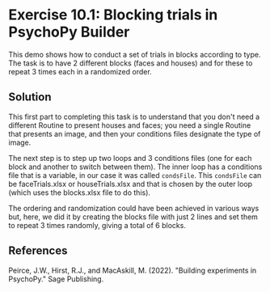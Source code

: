 Exercise 10.1: Blocking trials in PsychoPy Builder
=======================================

This demo shows how to conduct a set of trials in blocks according to type.
The task is to have 2 different blocks (faces and houses) and for these to
repeat 3 times each in a randomized order.

Solution
-----------------

This first part to completing this task is to understand that you don't need
a different Routine to present houses and faces; you need a single Routine that
presents an image, and then your conditions files designate the type of image.

The next step is to step up two loops and 3 conditions files (one for each block
and another to switch between them). The inner loop has a conditions file that
is a variable, in our case it was called `condsFile`. This `condsFile` can be
faceTrials.xlsx or houseTrials.xlsx and that is chosen by the outer loop (which
uses the blocks.xlsx file to do this).

The ordering and randomization could have been achieved in various ways but,
here, we did it by creating the blocks file with just 2 lines and set them to
repeat 3 times randomly, giving a total of 6 blocks.

References
-----------------

Peirce, J.W., Hirst, R.J.,  and MacAskill, M. (2022). "Building experiments in PsychoPy." Sage Publishing.
